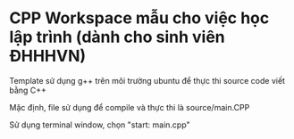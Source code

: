 # CPP Workspace mẫu cho việc học lập trình (dành cho sinh viên ĐHHHVN)

Template sử dụng g++ trên môi trường ubuntu để thực thi source code viết bằng C++

Mặc định, file sử dụng để compile và thực thi là source/main.CPP

Sử dụng terminal window, chọn "start: main.cpp"